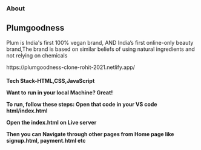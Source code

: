 
<h3>About</h1>
<h2>Plumgoodness</h2>  Plum is India's first 100% vegan brand, AND India’s first online-only beauty brand,The brand is based on similar beliefs of using natural ingredients and not relying on chemicals
<p>https://plumgoodness-clone-rohit-2021.netlify.app/ </p>

<h4>Tech Stack-HTML,CSS,JavaScript
  
Want to run in your local Machine? Great!

To run, follow these steps: 
Open that code in your VS code html/index.html

Open the index.html on Live server

Then you can Navigate through other pages from Home page like signup.html, payment.html etc


  

